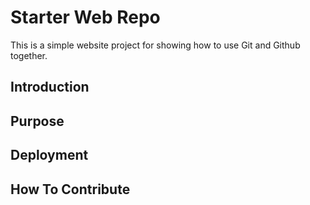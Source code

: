 # Starter Web Repo

This is a simple website project for showing how to use Git and Github together. 

## Introduction

## Purpose

## Deployment

## How To Contribute